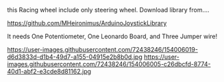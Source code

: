 this Racing wheel include only steering wheel.
Download library from....

https://github.com/MHeironimus/ArduinoJoystickLibrary

It needs One Potentiometer, One Leonardo Board, and Three Jumper wire!

https://user-images.githubusercontent.com/72438246/154006019-d6d3833d-d1b4-49d7-a155-04915e2b8b0d.jpg
https://user-images.githubusercontent.com/72438246/154006005-c26dbcfd-8774-40d1-abf2-e3cde8d81162.jpg
